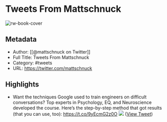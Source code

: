 # Tweets From Mattschnuck

![rw-book-cover](https://pbs.twimg.com/profile_images/1852106773349699585/TtHU4aYk.jpg)

## Metadata
- Author: [[@mattschnuck on Twitter]]
- Full Title: Tweets From Mattschnuck
- Category: #tweets
- URL: https://twitter.com/mattschnuck

## Highlights
- Want the techniques Google used to train engineers on difficult conversations?
  Top experts in Psychology, EQ, and Neuroscience developed the course.
  Here’s the step-by-step method that got results (that you can use, too): https://t.co/9yEcmG2z0O
  ![](https://pbs.twimg.com/media/FfwwsxxVsAAC9A_.jpg) ([View Tweet](https://twitter.com/mattschnuck/status/1584194721055854592))
